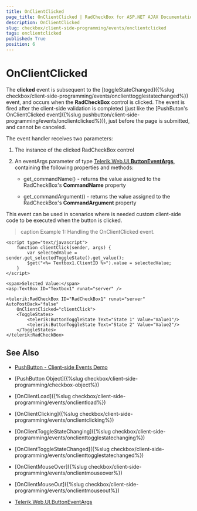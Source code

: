 ```yaml
---
title: OnClientClicked
page_title: OnClientClicked | RadCheckBox for ASP.NET AJAX Documentation
description: OnClientClicked
slug: checkbox/client-side-programming/events/onclientclicked
tags: onclientclicked
published: True
position: 6
---
```


# OnClientClicked

The **clicked** event is subsequent to the [toggleStateChanged]({%slug checkbox/client-side-programming/events/onclienttogglestatechanged%}) event, and occurs when the **RadCheckBox** control is clicked. The event is fired after the client-side validation is completed (just like the [PushButon's OnClientClicked event]({%slug pushbutton/client-side-programming/events/onclientclicked%})), just before the page is submitted, and cannot be canceled.

The event handler receives two parameters:

1. The instance of the clicked RadCheckBox control

1. An eventArgs parameter of type [Telerik.Web.UI.**ButtonEventArgs**](http://docs.telerik.com/devtools/aspnet-ajax/api/client/args/Telerik.Web.UI.ButtonEventArgs), containing the following properties and methods:

	* get_commandName() - returns the value assigned to the RadCheckBox's **CommandName** property

	* get_commandArgument() - returns the value assigned to the RadCheckBox's **CommandArgument** property

This event can be used in scenarios where is needed custom client-side code to be executed when the button is clicked. 

>caption Example 1: Handling the OnClientClicked event.

````ASP.NET
<script type="text/javascript">
    function clientClick(sender, args) {
        var selectedValue = sender.get_selectedToggleState().get_value();
        $get("<%= Textbox1.ClientID %>").value = selectedValue;
    }
</script>

<span>Selected Value:</span>
<asp:TextBox ID="Textbox1" runat="server" />

<telerik:RadCheckBox ID="RadCheckBox1" runat="server" AutoPostBack="false"
    OnClientClicked="clientClick">
    <ToggleStates>
        <telerik:ButtonToggleState Text="State 1" Value="Value1"/>
        <telerik:ButtonToggleState Text="State 2" Value="Value2"/>
    </ToggleStates>
</telerik:RadCheckBox>
````

## See Also

 * [PushButton - Client-side Events Demo](http://demos.telerik.com/aspnet-ajax/checkbox/client-side-api/client-side-events/defaultcs.aspx)

 * [PushButton Object]({%slug checkbox/client-side-programming/checkbox-object%})
 
 * [OnClientLoad]({%slug checkbox/client-side-programming/events/onclientload%})
 
 * [OnClientClicking]({%slug checkbox/client-side-programming/events/onclientclicking%})

 * [OnClientToggleStateChanging]({%slug checkbox/client-side-programming/events/onclienttogglestatechanging%})

 * [OnClientToggleStateChanged]({%slug checkbox/client-side-programming/events/onclienttogglestatechanged%})
 
 * [OnClientMouseOver]({%slug checkbox/client-side-programming/events/onclientmouseover%})
 
 * [OnClientMouseOut]({%slug checkbox/client-side-programming/events/onclientmouseout%})
 
 * [Telerik.Web.UI.ButtonEventArgs](http://docs.telerik.com/devtools/aspnet-ajax/api/client/args/Telerik.Web.UI.ButtonEventArgs)
